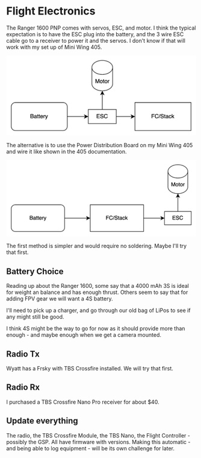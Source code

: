 # Flight Electronics

The Ranger 1600 PNP comes with servos, ESC, and motor. I think the typical expectation is to have the ESC plug into the
battery, and the 3 wire ESC cable go to a receiver to power it and the servos. I don't know if that will work with my
set up of Mini Wing 405.

![img.png](img.png)

The alternative is to use the Power Distribution Board on my Mini Wing 405 and wire it like shown in the 405 documentation.

![img_1.png](img_1.png)

The first method is simpler and would require no soldering. Maybe I'll try that first.

## Battery Choice
Reading up about the Ranger 1600, some say that a 4000 mAh 3S is ideal for weight an balance and has enough thrust.
Others seem to say that for adding FPV gear we will want a 4S battery.

I'll need to pick up a charger, and go through our old bag of LiPos to see if any might still be good.

I think 4S might be the way to go for now as it should provide more than enough - and maybe enough when we get a camera mounted.

## Radio Tx
Wyatt has a Frsky with TBS Crossfire installed. We will try that first.

## Radio Rx
I purchased a TBS Crossfire Nano Pro receiver for about $40. 

## Update everything

The radio, the TBS Crossfire Module, the TBS Nano, the Flight Controller - possibly the GSP. All have firmware with versions.
Making this automatic - and being able to log equipment - will be its own challenge for later.



